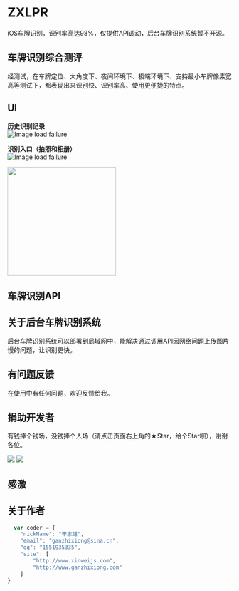 # ZXLPR
iOS车牌识别，识别率高达98%，仅提供API调动，后台车牌识别系统暂不开源。

## 车牌识别综合测评
经测试，在车牌定位、大角度下、夜间环境下、极端环境下、支持最小车牌像素宽高等测试下，都表现出来识别快、识别率高、使用更便捷的特点。

## UI 
**历史识别记录**  
![Image load failure](https://github.com/GanZhiXiong/ZXLPR/blob/master/Images/home.jpeg)  

**识别入口（拍照和相册）**    
![Image load failure](https://github.com/GanZhiXiong/ZXLPR/blob/master/Images/identify_entrance.jpeg)

<img src="https://github.com/GanZhiXiong/ZXLPR/blob/master/Images/identify_entrance.jpeg" width="244" hegiht="436" align=center />

## 车牌识别API
   
        
        

## 关于后台车牌识别系统
后台车牌识别系统可以部署到局域网中，能解决通过调用API因网络问题上传图片慢的问题，让识别更快。  
  


## 有问题反馈
在使用中有任何问题，欢迎反馈给我。

## 捐助开发者
有钱捧个钱场，没钱捧个人场（请点击页面右上角的★Star，给个Star呗），谢谢各位。

![](https://github.com/GanZhiXiong/ZhiXiongYouDaoNoteInstallationPackage/blob/master/images/Pay/AlipayQRCode.jpg)
![](https://github.com/GanZhiXiong/ZhiXiongYouDaoNoteInstallationPackage/blob/master/images/Pay/weixinpay_qrcode.jpg)

## 感激
  

## 关于作者

```javascript
  var coder = {
	"nickName": "干志雄",
    "email": "ganzhixiong@sina.cn",
    "qq": "1551935335",
    "site": [
        "http://www.xinweijs.com",
        "http://www.ganzhixiong.com"
    ]
}
```